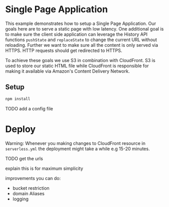# Single Page Application

This example demonstrates how to setup a Single Page Application. Our goals here are to serve a static page with low latency. One additional goal is to make sure the client side application can leverage the History API functions `pushState` and `replaceState` to change the current URL without reloading. Further we want to make sure all the content is only served via HTTPS. HTTP requests should get redirected to HTTPS.

To achieve these goals we use S3 in combination with CloudFront. S3 is used to store our static HTML file while CloudFront is responsible for making it available via Amazon's Content Delivery Network.

## Setup

```bash
npm install
```

TODO add a config file

# Deploy

Warning: Whenever you making changes to CloudFront resource in `serverless.yml` the deployment might take a while e.g 15-20 minutes.

TODO get the urls

explain this is for maximum simplicity

improvements you can do:
- bucket restriction
- domain Aliases
- logging
